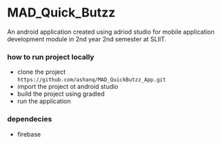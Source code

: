 # MAD_Quick_Butzz

An android application created using adriod studio for mobile application development module in 2nd year 2nd semester at SLIIT.


### how to run project locally

* clone the project  
``` https://github.com/ashanq/MAD_QuickButzz_App.git ```
* import the project ot android studio
* build the project using gradled
* run the application
  
  
### dependecies

* firebase
